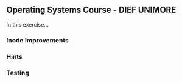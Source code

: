 ## Operating Systems Course - DIEF UNIMORE ##

In this exercise...

### Inode Improvements

### Hints

### Testing
